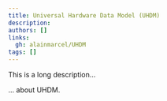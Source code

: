 ```yaml
---
title: Universal Hardware Data Model (UHDM)
description:
authors: []
links:
  gh: alainmarcel/UHDM
tags: []
---
```


This is a long description...
<!--more-->
... about UHDM.
